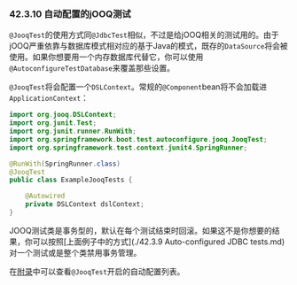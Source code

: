 ### 42.3.10 自动配置的jOOQ测试

`@JooqTest`的使用方式同`@JdbcTest`相似，不过是给jOOQ相关的测试用的。由于jOOQ严重依靠与数据库模式相对应的基于Java的模式，既存的`DataSource`将会被使用。如果你想要用一个内存数据库代替它，你可以使用`@AutoconfigureTestDatabase`来覆盖那些设置。

`@JooqTest`将会配置一个`DSLContext`。常规的`@Component`bean将不会加载进`ApplicationContext`：
```java
import org.jooq.DSLContext;
import org.junit.Test;
import org.junit.runner.RunWith;
import org.springframework.boot.test.autoconfigure.jooq.JooqTest;
import org.springframework.test.context.junit4.SpringRunner;

@RunWith(SpringRunner.class)
@JooqTest
public class ExampleJooqTests {

    @Autowired
    private DSLContext dslContext;
}
```
JOOQ测试类是事务型的，默认在每个测试结束时回滚。如果这不是你想要的结果，你可以按照[上面例子中的方式](./42.3.9 Auto-configured JDBC tests.md)对一个测试或是整个类禁用事务管理。

在[附录](https://docs.spring.io/spring-boot/docs/2.0.0.M2/reference/htmlsingle/#test-auto-configuration)中可以查看`@JooqTest`开启的自动配置列表。
